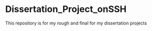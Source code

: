 # Dissertation_Project_onSSH
This repository is for my rough and final for my dissertation projects
